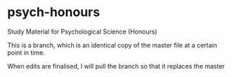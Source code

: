 # psych-honours
Study Material for Psychological Science (Honours)

This is a branch, which is an identical copy of the master file at a certain point in time.

When edits are finalised, I will pull the branch so that it replaces the master
